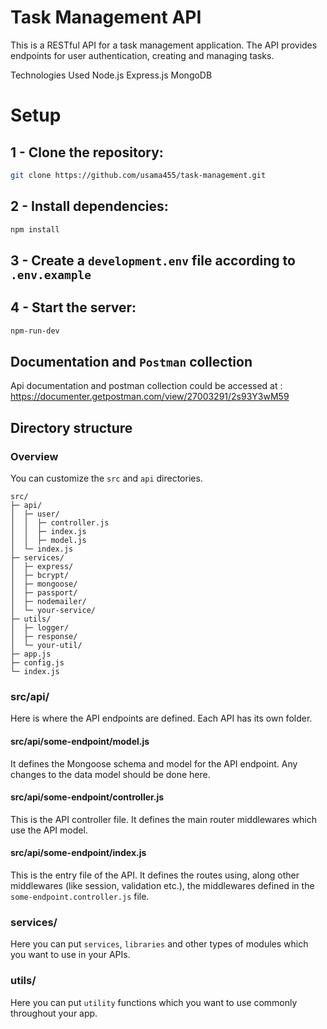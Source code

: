 # Task Management API

This is a RESTful API for a task management application. The API provides endpoints for user authentication, creating and managing tasks.

Technologies Used
Node.js
Express.js
MongoDB


# Setup
## 1 - Clone the repository:
```bash
git clone https://github.com/usama455/task-management.git
```

## 2 - Install dependencies:
```bash
npm install
```

## 3 - Create a `development.env` file according to `.env.example`

## 4 - Start the server:
```bash
npm-run-dev
```

## Documentation and `Postman` collection
Api documentation and postman collection could be accessed at : https://documenter.getpostman.com/view/27003291/2s93Y3wM59


## Directory structure

### Overview

You can customize the `src` and `api` directories.

```
src/
├─ api/
│  ├─ user/
│  │  ├─ controller.js
│  │  ├─ index.js
│  │  ├─ model.js
│  └─ index.js
├─ services/
│  ├─ express/
│  ├─ bcrypt/
│  ├─ mongoose/
│  ├─ passport/
│  ├─ nodemailer/
│  └─ your-service/
├─ utils/
│  ├─ logger/
│  ├─ response/
│  └─ your-util/
├─ app.js
├─ config.js
└─ index.js
```


### src/api/

Here is where the API endpoints are defined. Each API has its own folder.

#### src/api/some-endpoint/model.js

It defines the Mongoose schema and model for the API endpoint. Any changes to the data model should be done here.

#### src/api/some-endpoint/controller.js

This is the API controller file. It defines the main router middlewares which use the API model.

#### src/api/some-endpoint/index.js

This is the entry file of the API. It defines the routes using, along other middlewares (like session, validation etc.), the middlewares defined in the `some-endpoint.controller.js` file.

### services/

Here you can put `services`, `libraries` and other types of modules which you want to use in your APIs.

### utils/

Here you can put `utility` functions which you want to use commonly throughout your app.


